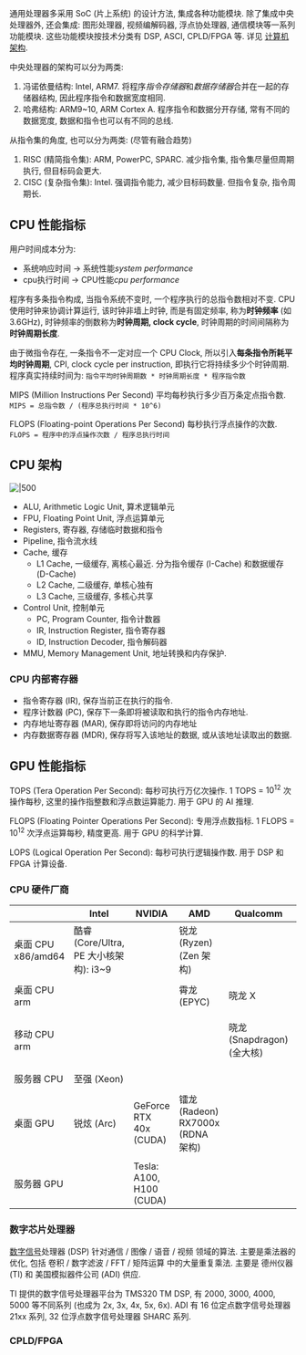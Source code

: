 通用处理器多采用 SoC (片上系统) 的设计方法, 集成各种功能模块. 除了集成中央处理器外, 还会集成: 图形处理器, 视频编解码器, 浮点协处理器, 通信模块等一系列功能模块. 这些功能模块按技术分类有 DSP, ASCI, CPLD/FPGA 等. 详见 [计算机架构](计算机架构.md). 

中央处理器的架构可以分为两类:
1. 冯诺依曼结构: Intel, ARM7. 将程序*指令存储器*和*数据存储器*合并在一起的存储器结构, 因此程序指令和数据宽度相同.
2. 哈弗结构: ARM9~10, ARM Cortex A. 程序指令和数据分开存储, 常有不同的数据宽度, 数据和指令也可以有不同的总线.

从指令集的角度, 也可以分为两类: (尽管有融合趋势)
1. RISC (精简指令集): ARM, PowerPC, SPARC. 减少指令集, 指令集尽量但周期执行, 但目标码会更大.
2. CISC (复杂指令集): Intel. 强调指令能力, 减少目标码数量. 但指令复杂, 指令周期长.

## CPU 性能指标

用户时间成本分为:
- 系统响应时间 -> 系统性能*system performance*
- cpu执行时间 -> CPU性能*cpu performance*

程序有多条指令构成, 当指令系统不变时, 一个程序执行的总指令数相对不变. CPU 使用时钟来协调计算运行, 该时钟非墙上时钟, 而是有固定频率, 称为**时钟频率** (如 3.6GHz), 时钟频率的倒数称为**时钟周期, clock cycle**, 时钟周期的时间间隔称为**时钟周期长度**.  

由于微指令存在, 一条指令不一定对应一个 CPU Clock, 所以引入**每条指令所耗平均时钟周期**, CPI, clock cycle per instruction, 即执行它将持续多少个时钟周期. 程序真实持续时间为: `指令平均时钟周期数 * 时钟周期长度 * 程序指令数`

MIPS (Million Instructions Per Second) 平均每秒执行多少百万条定点指令数. `MIPS = 总指令数 / (程序总执行时间 * 10^6)`

FLOPS (Floating-point Operations Per Second) 每秒执行浮点操作的次数. `FLOPS = 程序中的浮点操作次数 / 程序总执行时间`

## CPU 架构

![|500](../../attach/CPU%20内部架构.avif)

- ALU, Arithmetic Logic Unit, 算术逻辑单元
- FPU, Floating Point Unit, 浮点运算单元
- Registers, 寄存器, 存储临时数据和指令
- Pipeline, 指令流水线
- Cache, 缓存
	- L1 Cache, 一级缓存, 离核心最近. 分为指令缓存 (I-Cache) 和数据缓存 (D-Cache)
	- L2 Cache, 二级缓存, 单核心独有
	- L3 Cache, 三级缓存, 多核心共享
- Control Unit, 控制单元
	- PC, Program Counter, 指令计数器
	- IR, Instruction Register, 指令寄存器
	- ID, Instruction Decoder, 指令解码器
- MMU, Memory Management Unit, 地址转换和内存保护.

### CPU 内部寄存器

- 指令寄存器 (IR), 保存当前正在执行的指令.
- 程序计数器 (PC), 保存下一条即将被读取和执行的指令内存地址.
- 内存地址寄存器 (MAR), 保存即将访问的内存地址
- 内存数据寄存器 (MDR), 保存将写入该地址的数据, 或从该地址读取出的数据.


## GPU 性能指标

TOPS (Tera Operation Per Second): 每秒可执行万亿次操作. 1 TOPS = $10^{12}$ 次操作每秒, 这里的操作指整数和浮点数运算能力. 用于 GPU 的 AI 推理.

FLOPS (Floating Pointer Operations Per Second): 专用浮点数指标. 1 FLOPS = $10^{12}$ 次浮点运算每秒, 精度更高. 用于 GPU 的科学计算.

LOPS (Logical Operation Per Second): 每秒可执行逻辑操作数. 用于 DSP 和 FPGA 计算设备.

### CPU 硬件厂商

|                    | Intel                                  | NVIDIA                   | AMD                               | Qualcomm                   | MediaTek                         | Apple |    
| ------------------ | -------------------------------------- | ------------------------ | --------------------------------- | -------------------------- | -------------------------------- | ----- | 
| 桌面 CPU x86/amd64 | 酷睿 (Core/Ultra, PE 大小核架构): i3~9 |                          | 锐龙 (Ryzen) (Zen 架构)           |                            |                                  |          |
|                    |                                        |                          |                                   |                            |                                  |         |
| 桌面 CPU arm       |                                        |                          | 霄龙 (EPYC)                       | 晓龙 X                            |                                  |  M1~M4         |
|                    |                                        |                          |                                   |                            |                                  |           |
| 移动 CPU arm       |                                        |                          |                                   | 晓龙 (Snapdragon) (全大核) | 天玑 (Dimensity) (Cortex-A 系列) |  A14~A17          |
|                    |                                        |                          |                                   |                            |                                  |           |
| 服务器 CPU         | 至强 (Xeon)                            |                          |                                   |                            |                                  |           |
|                    |                                        |                          |                                   |                            |                                  |           |
| 桌面 GPU           | 锐炫 (Arc)                             | GeForce RTX 40x (CUDA)   | 镭龙 (Radeon) RX7000x (RDNA 架构) |                            |                                  |           |
|                    |                                        |                          |                                   |                            |                                  |           |
| 服务器 GPU         |                                        | Tesla: A100, H100 (CUDA) |                                   |                            |                                  |           |

### 数字芯片处理器

[数字信号](../../Information/信号与系统/信号.md)处理器 (DSP) 针对通信 / 图像 / 语音 / 视频 领域的算法. 主要是乘法器的优化, 包括 卷积 / 数字滤波 / FFT / 矩阵运算 中的大量重复乘法. 主要是 德州仪器 (TI) 和 美国模拟器件公司 (ADI) 供应.

TI 提供的数字信号处理器平台为 TMS320 TM DSP, 有 2000, 3000, 4000, 5000 等不同系列 (也成为 2x, 3x, 4x, 5x, 6x). ADI 有 16 位定点数字信号处理器 21xx 系列, 32 位浮点数字信号处理器 SHARC 系列.



### CPLD/FPGA 

